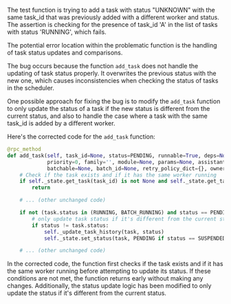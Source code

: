 The test function is trying to add a task with status "UNKNOWN" with the same task_id that was previously added with a different worker and status. The assertion is checking for the presence of task_id 'A' in the list of tasks with status 'RUNNING', which fails.

The potential error location within the problematic function is the handling of task status updates and comparisons.

The bug occurs because the function `add_task` does not handle the updating of task status properly. It overwrites the previous status with the new one, which causes inconsistencies when checking the status of tasks in the scheduler.

One possible approach for fixing the bug is to modify the `add_task` function to only update the status of a task if the new status is different from the current status, and also to handle the case where a task with the same task_id is added by a different worker.

Here's the corrected code for the `add_task` function:

```python
@rpc_method
def add_task(self, task_id=None, status=PENDING, runnable=True, deps=None, new_deps=None, expl=None, resources=None,
             priority=0, family='', module=None, params=None, assistant=False, tracking_url=None, worker=None,
             batchable=None, batch_id=None, retry_policy_dict={}, owners=None, **kwargs):
    # Check if the task exists and if it has the same worker running
    if self._state.get_task(task_id) is not None and self._state.get_task(task_id).worker_running != worker:
        return

    # ... (other unchanged code)

    if not (task.status in (RUNNING, BATCH_RUNNING) and status == PENDING) or new_deps:
        # only update task status if it's different from the current status
        if status != task.status:
            self._update_task_history(task, status)
            self._state.set_status(task, PENDING if status == SUSPENDED else status, self._config)

    # ... (other unchanged code)
```

In the corrected code, the function first checks if the task exists and if it has the same worker running before attempting to update its status. If these conditions are not met, the function returns early without making any changes. Additionally, the status update logic has been modified to only update the status if it's different from the current status.